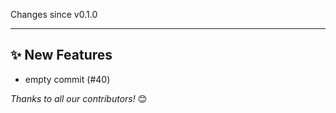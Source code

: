 Changes since v0.1.0

---

## :sparkles: New Features
- empty commit (#40)

_Thanks to all our contributors!_ 😊
